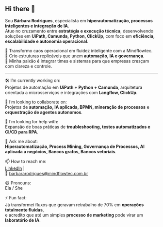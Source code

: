## Hi there 👋

Sou **Bárbara Rodrigues**, especialista em **hiperautomatização, processos inteligentes e integração de IA**.  
Atuo no cruzamento entre **estratégia e execução técnica**, desenvolvendo soluções em **UiPath, Camunda, Python, ClickUp**, com foco em **eficiência, escalabilidade e autonomia operacional**.

🔹 Transformo caos operacional em fluidez inteligente com a Mindflowtec.  
🔹 Crio estruturas replicáveis que unem **automação, IA e governança**.  
🔹 Minha paixão é integrar times e sistemas para que empresas cresçam com clareza e controle.  

---

🛠️ I’m currently working on:  
  Projetos de automação em **UiPath + Python + Camunda**, arquitetura orientada a microsserviços e integrações com **Langflow, ClickUp**.  

🤝 I’m looking to collaborate on:  
  Projetos de **automação, IA aplicada, BPMN, mineração de processos** e **orquestração de agentes autonomos**.  

🤔 I’m looking for help with:  
  Expansão de boas práticas de **troubleshooting, testes automatizados e CI/CD para RPA**.  

💬 Ask me about:  
  **Hiperautomatização, Process Mining, Governança de Processos, AI aplicada a negócios, Bancos grafos, Bancos vetoriais**.  

📫 How to reach me:  
  [LinkedIn](https://www.linkedin.com/in/barbarasouzarodrigues) |  
  📧 barbararodrigues@mindflowtec.com.br  

😄 Pronouns:  
  Ela / She  

⚡ Fun fact:  
  Já transformei fluxos que geravam retrabalho de 70% em **operações totalmente fluidas**,  
  e acredito que até um simples **processo de marketing** pode virar um **laboratório de IA**.  

